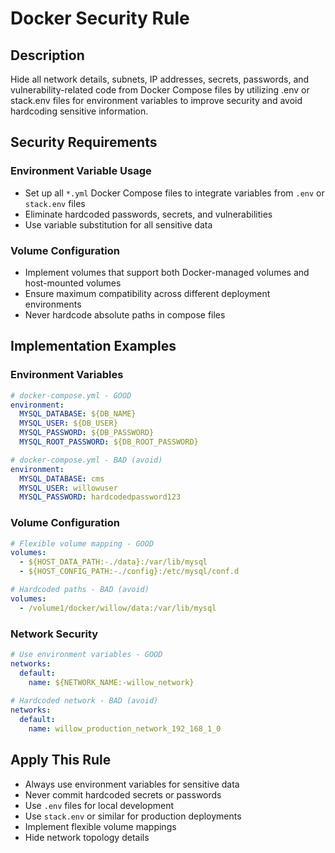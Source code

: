 # Docker Security Rule

## Description
Hide all network details, subnets, IP addresses, secrets, passwords, and vulnerability-related code from Docker Compose files by utilizing .env or stack.env files for environment variables to improve security and avoid hardcoding sensitive information.

## Security Requirements

### Environment Variable Usage
- Set up all `*.yml` Docker Compose files to integrate variables from `.env` or `stack.env` files
- Eliminate hardcoded passwords, secrets, and vulnerabilities
- Use variable substitution for all sensitive data

### Volume Configuration
- Implement volumes that support both Docker-managed volumes and host-mounted volumes
- Ensure maximum compatibility across different deployment environments
- Never hardcode absolute paths in compose files

## Implementation Examples

### Environment Variables
```yaml
# docker-compose.yml - GOOD
environment:
  MYSQL_DATABASE: ${DB_NAME}
  MYSQL_USER: ${DB_USER} 
  MYSQL_PASSWORD: ${DB_PASSWORD}
  MYSQL_ROOT_PASSWORD: ${DB_ROOT_PASSWORD}

# docker-compose.yml - BAD (avoid)
environment:
  MYSQL_DATABASE: cms
  MYSQL_USER: willowuser
  MYSQL_PASSWORD: hardcodedpassword123
```

### Volume Configuration
```yaml
# Flexible volume mapping - GOOD
volumes:
  - ${HOST_DATA_PATH:-./data}:/var/lib/mysql
  - ${HOST_CONFIG_PATH:-./config}:/etc/mysql/conf.d

# Hardcoded paths - BAD (avoid)
volumes:
  - /volume1/docker/willow/data:/var/lib/mysql
```

### Network Security
```yaml
# Use environment variables - GOOD
networks:
  default:
    name: ${NETWORK_NAME:-willow_network}
    
# Hardcoded network - BAD (avoid)
networks:
  default:
    name: willow_production_network_192_168_1_0
```

## Apply This Rule
- Always use environment variables for sensitive data
- Never commit hardcoded secrets or passwords
- Use `.env` files for local development
- Use `stack.env` or similar for production deployments
- Implement flexible volume mappings
- Hide network topology details